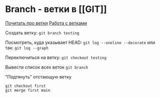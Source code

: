 # Branch - ветки в [[GIT]]

[Почитать про ветки](https://git-scm.com/book/ru/v2/%D0%92%D0%B5%D1%82%D0%B2%D0%BB%D0%B5%D0%BD%D0%B8%D0%B5-%D0%B2-Git-%D0%9E-%D0%B2%D0%B5%D1%82%D0%B2%D0%BB%D0%B5%D0%BD%D0%B8%D0%B8-%D0%B2-%D0%B4%D0%B2%D1%83%D1%85-%D1%81%D0%BB%D0%BE%D0%B2%D0%B0%D1%85)
[Работа с ветками](https://github.com/rsajob/docs/wiki/%5Bgit%5D-%D0%A0%D0%B0%D0%B1%D0%BE%D1%82%D0%B0-%D1%81-%D0%B2%D0%B5%D1%82%D0%BA%D0%B0%D0%BC%D0%B8)

Создать ветку:
`git branch testing`

Посмотреть, куда указывает HEAD:
`git log --oneline --decorate`
или так:
`git log --graph`

Переключиться на ветку:
`git checkout testing`

Вывести список всех веток
`git branch`

"Подтянуть" отстающую ветку
```
git checkout first
git merge first main
```